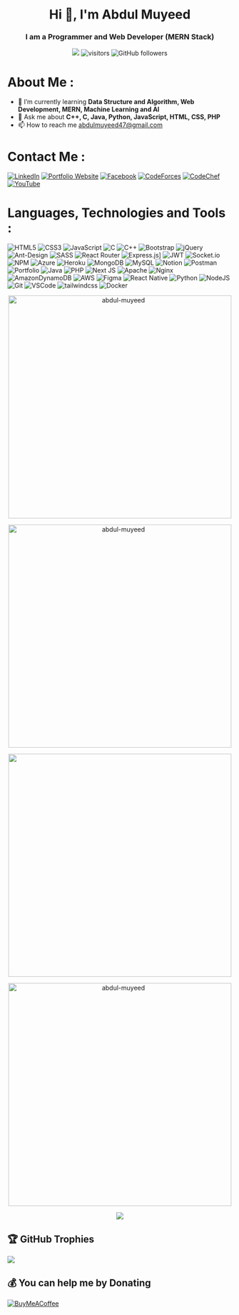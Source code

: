 <h1 align="center">Hi 👋, I'm Abdul Muyeed</h1>
<h3 align="center">I am a Programmer and Web Developer (MERN Stack)</h3>
<p align="center"> <img src="https://raw.githubusercontent.com/abdul-muyeed/cf-stats/main/output/max_rating.svg" /> <img src="https://komarev.com/ghpvc/?username=abdul-muyeed" alt="visitors" /> <img alt="GitHub followers" src="https://img.shields.io/github/followers/abdul-muyeed?color=green&logo=github">  </div>
<p>

# About Me :
- 🌱 I’m currently learning **Data Structure and Algorithm, Web Development, MERN, Machine Learning and AI**
- 💬 Ask me about  **C++, C, Java, Python, JavaScript, HTML, CSS, PHP**
- 📫 How to reach me abdulmuyeed47@gmail.com

# Contact  Me :
<!--[![Stack Overflow](https://img.shields.io/badge/-Stackoverflow-FE7A16?logo=stack-overflow&logoColor=white)](https://stackoverflow.com/users/9495126)  -->
<!-- [![Twitter](https://img.shields.io/badge/Twitter-%231DA1F2.svg?logo=Twitter&logoColor=white)](https://twitter.com/rahathosenmanik) --> 
[![LinkedIn](https://img.shields.io/badge/LinkedIn-%230077B5.svg?logo=linkedin&logoColor=white)](https://www.linkedin.com/in/abdul-muyeed)
[![Portfolio Website](https://img.shields.io/badge/Portfolio-Website-crimson)](https://github.com/abdul-muyeed/abdul-muyeed.github.io)
[![Facebook](https://img.shields.io/badge/Facebook-%231877F2.svg?logo=Facebook&logoColor=white)](https://www.facebook.com/profile.php?id=100080508044073) 
[![CodeForces](https://img.shields.io/badge/CodeForces-white?logo=codeforces)](https://codeforces.com/profile/Abdul_Muyeed)
[![CodeChef](https://img.shields.io/badge/CodeChef-%235B4638?logo=codechef)](https://www.codechef.com/users/abdulmuyeed47) 
[![YouTube](https://img.shields.io/badge/YouTube-crimson?logo=youtube)](https://www.youtube.com/@noobcoderAM)

# Languages, Technologies and Tools :
![HTML5](https://img.shields.io/badge/HTML-%23E34F26?style=for-the-badge&logo=html5&logoColor=white)
![CSS3](https://img.shields.io/badge/css3-%231572B6.svg?style=for-the-badge&logo=css3&logoColor=white)
![JavaScript](https://img.shields.io/badge/javascript-%23323330.svg?style=for-the-badge&logo=javascript&logoColor=%23F7DF1E)
![C](https://img.shields.io/badge/c-%2300599C.svg?style=for-the-badge&logo=c&logoColor=white)
![C++](https://img.shields.io/badge/c++-%2300599C.svg?style=for-the-badge&logo=c%2B%2B&logoColor=white)
![Bootstrap](https://img.shields.io/badge/bootstrap-%23563D7C.svg?style=for-the-badge&logo=bootstrap&logoColor=white)
![jQuery](https://img.shields.io/badge/jquery-%230769AD.svg?style=for-the-badge&logo=jquery&logoColor=white)
![Ant-Design](https://img.shields.io/badge/-AntDesign-%230170FE?style=for-the-badge&logo=ant-design&logoColor=white)
![SASS](https://img.shields.io/badge/SASS-hotpink.svg?style=for-the-badge&logo=SASS&logoColor=white)
![React Router](https://img.shields.io/badge/React_Router-CA4245?style=for-the-badge&logo=react-router&logoColor=white)
![Express.js](https://img.shields.io/badge/express.js-%23404d59.svg?style=for-the-badge&logo=express&logoColor=%2361DAFB)]
![JWT](https://img.shields.io/badge/JWT-black?style=for-the-badge&logo=JSON%20web%20tokens)
![Socket.io](https://img.shields.io/badge/Socket.io-black?style=for-the-badge&logo=socket.io&badgeColor=010101)
![NPM](https://img.shields.io/badge/NPM-%23000000.svg?style=for-the-badge&logo=npm&logoColor=white)
![Azure](https://img.shields.io/badge/azure-%230072C6.svg?style=for-the-badge&logo=azure-devops&logoColor=white)
![Heroku](https://img.shields.io/badge/heroku-%23430098.svg?style=for-the-badge&logo=heroku&logoColor=white)
![MongoDB](https://img.shields.io/badge/MongoDB-%234ea94b.svg?style=for-the-badge&logo=mongodb&logoColor=white)
![MySQL](https://img.shields.io/badge/mysql-%2300f.svg?style=for-the-badge&logo=mysql&logoColor=white)
![Notion](https://img.shields.io/badge/Notion-%23000000.svg?style=for-the-badge&logo=notion&logoColor=white)
![Postman](https://img.shields.io/badge/Postman-FF6C37?style=for-the-badge&logo=postman&logoColor=white)
![Portfolio](https://img.shields.io/badge/Portfolio-%23000000.svg?style=for-the-badge&logo=firefox&logoColor=#FF7139)
![Java](https://img.shields.io/badge/java-%23ED8B00.svg?style=for-the-badge&logo=java&logoColor=white)
![PHP](https://img.shields.io/badge/php-%23777BB4.svg?style=for-the-badge&logo=php&logoColor=white)
![Next JS](https://img.shields.io/badge/Next-black?style=for-the-badge&logo=next.js&logoColor=white)
![Apache](https://img.shields.io/badge/apache-%23D42029.svg?style=for-the-badge&logo=apache&logoColor=white)
![Nginx](https://img.shields.io/badge/nginx-%23009639.svg?style=for-the-badge&logo=nginx&logoColor=white)
![AmazonDynamoDB](https://img.shields.io/badge/Amazon%20DynamoDB-4053D6?style=for-the-badge&logo=Amazon%20DynamoDB&logoColor=white)
![AWS](https://img.shields.io/badge/AWS-%23FF9900.svg?style=for-the-badge&logo=amazon-aws&logoColor=white)
![Figma](https://img.shields.io/badge/figma-%23F24E1E.svg?style=for-the-badge&logo=figma&logoColor=white)
![React Native](https://img.shields.io/badge/react_native-%2320232a.svg?style=for-the-badge&logo=react&logoColor=%2361DAFB)
![Python](https://img.shields.io/badge/python-%233776AB?style=for-the-badge&logo=python&logoColor=white)
![NodeJS](https://img.shields.io/badge/Nodejs-%233776AB?style=for-the-badge&logo=nodedotjs&logoColor=white)
![Git](https://img.shields.io/badge/git-%23F05032?style=for-the-badge&logo=git&logoColor=white)
![VSCode](https://img.shields.io/badge/VScode-%23007ACC?style=for-the-badge&logo=visualstudiocode&logoColor=white)
![tailwindcss](https://img.shields.io/badge/tailwindcss-%2306B6D4?style=for-the-badge&logo=tailwindcss&logoColor=white)
![Docker](https://img.shields.io/badge/docker-%232496ED?style=for-the-badge&logo=docker&logoColor=white)

<p align="center">
  <img width="500px" src="https://github-readme-streak-stats.herokuapp.com/?user=abdul-muyeed&" alt="abdul-muyeed"/>
</p> 
<p align="center">
    <img width="500px" src="https://github-readme-stats.vercel.app/api/top-langs?username=abdul-muyeed&show_icons=true&locale=en&layout=compact" alt="abdul-muyeed" />
</p>
<p align="center">
  <img align="center" width="500px" src="https://raw.githubusercontent.com/abdul-muyeed/cf-stats/main/output/light_card.svg" />
</p>
<p align="center">
  <img width="500px" src="https://github-readme-stats.vercel.app/api?username=abdul-muyeed&show_icons=true&locale=en" alt="abdul-muyeed" />
</p>
<p align="center" color="white">
  <img src="https://metrics.lecoq.io/abdul-muyeed"> 
</p>

## 🏆 GitHub Trophies
![](https://github-profile-trophy.vercel.app/?username=abdul-muyeed&theme=onestar&no-frame=false&no-bg=false&margin-w=4)

 ## 💰 You can help me by Donating
  [![BuyMeACoffee](https://img.shields.io/badge/Buy%20Me%20a%20Coffee-ffdd00?style=for-the-badge&logo=buy-me-a-coffee&logoColor=black)](https://buymeacoffee.com/abdulmuyeed) 





